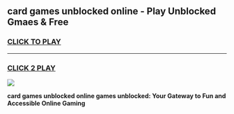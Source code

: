
## card games unblocked online - Play Unblocked Gmaes & Free
<h3>
<a href="https://premium.freeplayer.one?title=card_games_unblocked_online&ref=19F">CLICK TO PLAY</a></h3>
<hr>

<h3>
<a href="https://premium.freeplayer.one?title=card_games_unblocked_online&ref=19F">CLICK 2 PLAY</a>
  
</h3>

<a href="https://premium.freeplayer.one?title=card_games_unblocked_online&ref=19F/"><img src="https://clearcache.store/games.png"></a>


**card games unblocked online games unblocked: Your Gateway to Fun and Accessible Online Gaming**
